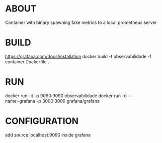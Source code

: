 # ABOUT
Container with binary spawning fake metrics to a local prometheus server
# BUILD
https://grafana.com/docs/installation
docker build -t observabilidade -f container.Dockerfile .
# RUN
docker run -it -p 9090:9090 observabilidade
docker run -d --name=grafana -p 3000:3000 grafana/grafana
# CONFIGURATION
add source localhost:9090 inside grafana